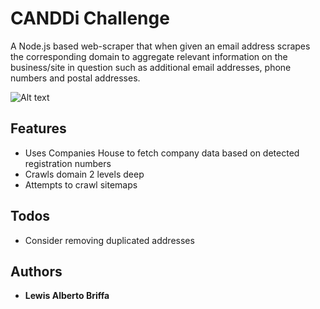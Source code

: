 # CANDDi Challenge

A Node.js based web-scraper that when given an email address scrapes the corresponding domain to 
aggregate relevant information on the business/site in question 
such as additional email addresses, phone numbers and postal addresses.

![Alt text](https://res.cloudinary.com/dj7k0lade/image/upload/v1532719722/canddi-scraper-company-house.png "CANDDi Scraper")

## Features
* Uses Companies House to fetch company data based on detected registration numbers
* Crawls domain 2 levels deep
* Attempts to crawl sitemaps

## Todos
* Consider removing duplicated addresses

## Authors

* **Lewis Alberto Briffa**

